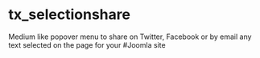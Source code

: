 # tx_selectionshare
Medium like popover menu to share on Twitter, Facebook or by email any text selected on the page for your #Joomla site
